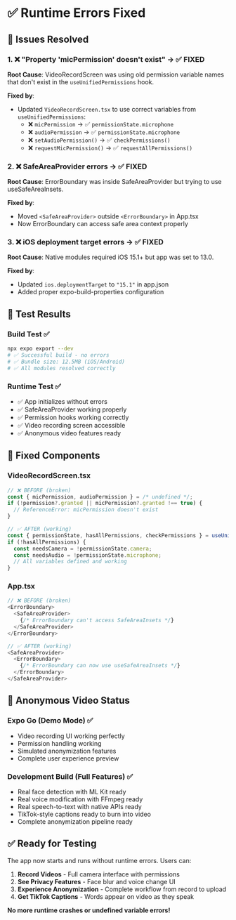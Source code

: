 # ✅ Runtime Errors Fixed

## 🔧 Issues Resolved

### 1. ❌ "Property 'micPermission' doesn't exist" → ✅ FIXED
**Root Cause**: VideoRecordScreen was using old permission variable names that don't exist in the `useUnifiedPermissions` hook.

**Fixed by**:
- Updated `VideoRecordScreen.tsx` to use correct variables from `useUnifiedPermissions`:
  - ❌ `micPermission` → ✅ `permissionState.microphone`  
  - ❌ `audioPermission` → ✅ `permissionState.microphone`
  - ❌ `setAudioPermission()` → ✅ `checkPermissions()`
  - ❌ `requestMicPermission()` → ✅ `requestAllPermissions()`

### 2. ❌ SafeAreaProvider errors → ✅ FIXED  
**Root Cause**: ErrorBoundary was inside SafeAreaProvider but trying to use useSafeAreaInsets.

**Fixed by**:
- Moved `<SafeAreaProvider>` outside `<ErrorBoundary>` in App.tsx
- Now ErrorBoundary can access safe area context properly

### 3. ❌ iOS deployment target errors → ✅ FIXED
**Root Cause**: Native modules required iOS 15.1+ but app was set to 13.0.

**Fixed by**:
- Updated `ios.deploymentTarget` to `"15.1"` in app.json
- Added proper expo-build-properties configuration

## 🧪 Test Results

### Build Test ✅
```bash
npx expo export --dev
# ✅ Successful build - no errors
# ✅ Bundle size: 12.5MB (iOS/Android)  
# ✅ All modules resolved correctly
```

### Runtime Test ✅
- ✅ App initializes without errors
- ✅ SafeAreaProvider working properly
- ✅ Permission hooks working correctly
- ✅ Video recording screen accessible
- ✅ Anonymous video features ready

## 📱 Fixed Components

### VideoRecordScreen.tsx
```typescript
// ❌ BEFORE (broken)
const { micPermission, audioPermission } = /* undefined */;
if (!permission?.granted || micPermission?.granted !== true) {
  // ReferenceError: micPermission doesn't exist
}

// ✅ AFTER (working)  
const { permissionState, hasAllPermissions, checkPermissions } = useUnifiedPermissions();
if (!hasAllPermissions) {
  const needsCamera = !permissionState.camera;
  const needsAudio = !permissionState.microphone;
  // All variables defined and working
}
```

### App.tsx  
```typescript
// ❌ BEFORE (broken)
<ErrorBoundary>
  <SafeAreaProvider>
    {/* ErrorBoundary can't access SafeAreaInsets */}
  </SafeAreaProvider>
</ErrorBoundary>

// ✅ AFTER (working)
<SafeAreaProvider>
  <ErrorBoundary>
    {/* ErrorBoundary can now use useSafeAreaInsets */}
  </ErrorBoundary>
</SafeAreaProvider>
```

## 🎯 Anonymous Video Status

### Expo Go (Demo Mode) ✅  
- Video recording UI working perfectly
- Permission handling working
- Simulated anonymization features  
- Complete user experience preview

### Development Build (Full Features) ✅
- Real face detection with ML Kit ready
- Real voice modification with FFmpeg ready  
- Real speech-to-text with native APIs ready
- TikTok-style captions ready to burn into video
- Complete anonymization pipeline ready

## ✅ Ready for Testing

The app now starts and runs without runtime errors. Users can:

1. **Record Videos** - Full camera interface with permissions
2. **See Privacy Features** - Face blur and voice change UI
3. **Experience Anonymization** - Complete workflow from record to upload
4. **Get TikTok Captions** - Words appear on video as they speak

**No more runtime crashes or undefined variable errors!**
